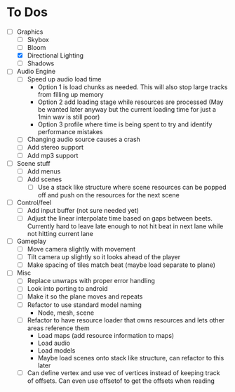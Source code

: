 # To Dos

- [ ] Graphics
  - [ ] Skybox
  - [ ] Bloom
  - [X] Directional Lighting
  - [ ] Shadows
- [ ] Audio Engine
  - [ ] Speed up audio load time
    - Option 1 is load chunks as needed. This will also stop large tracks from
      filling up memory
    - Option 2 add loading stage while resources are processed
      (May be wanted later anyway but the current loading time for just a 1min wav is still poor)
    - Option 3 profile where time is being spent to try and identify performance mistakes
  - [ ] Changing audio source causes a crash
  - [ ] Add stereo support
  - [ ] Add mp3 support
- [ ] Scene stuff
  - [ ] Add menus
  - [ ] Add scenes
    - [ ] Use a stack like structure where scene resources can be popped off and
          push on the resources for the next scene
- [ ] Control/feel
  - [ ] Add input buffer (not sure needed yet)
  - [ ] Adjust the linear interpolate time based on gaps between beets. Currently
        hard to leave late enough to not hit beat in next lane while not hitting
        current lane
- [ ] Gameplay
  - [ ] Move camera slightly with movement
  - [ ] Tilt camera up slightly so it looks ahead of the player
  - [ ] Make spacing of tiles match beat (maybe load separate to plane)
- [ ] Misc
  - [ ] Replace unwraps with proper error handling
  - [ ] Look into porting to android
  - [ ] Make it so the plane moves and repeats
  - [ ] Refactor to use standard model naming
    - Node, mesh, scene
  - [ ] Refactor to have resource loader that owns resources and lets other
        areas reference them
      - Load maps (add resource information to maps)
      - Load audio
      - Load models
      - Maybe load scenes onto stack like structure, can refactor to this later
  - [ ] Can define vertex and use vec of vertices instead of keeping track of offsets. Can even use offsetof to get the offsets when reading
